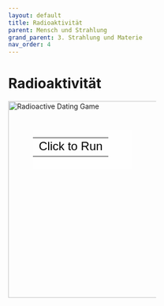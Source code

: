 ```yaml
---
layout: default
title: Radioaktivität
parent: Mensch und Strahlung
grand_parent: 3. Strahlung und Materie
nav_order: 4
---
```


# Radioaktivität

<div style="position: relative; width: 300px; height: 197px;"><a href="https://phet.colorado.edu/sims/nuclear-physics/radioactive-dating-game_de.jnlp" style="text-decoration: none;"><img src="https://phet.colorado.edu/sims/nuclear-physics/radioactive-dating-game-600.png" alt="Radioactive Dating Game" style="border: none;" width="600" height="400"/><div style="position: absolute; width: 200px; height: 80px; left: 50px; top: 58px; background-color: #FFF; opacity: 0.6; filter: alpha(opacity = 60);"></div><table style="position: absolute; width: 200px; height: 80px; left: 50px; top: 58px;"><tr><td style="text-align: center; color: #000; font-size: 24px; font-family: Arial,sans-serif;">Click to Run</td></tr></table></a></div>
